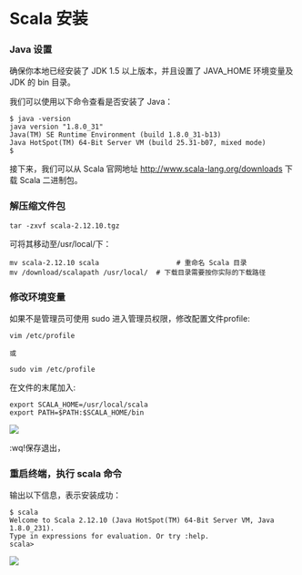 # Scala 安装

### Java 设置

确保你本地已经安装了 JDK 1.5 以上版本，并且设置了 JAVA_HOME 环境变量及 JDK 的 bin 目录。

我们可以使用以下命令查看是否安装了 Java：

```
$ java -version
java version "1.8.0_31"
Java(TM) SE Runtime Environment (build 1.8.0_31-b13)
Java HotSpot(TM) 64-Bit Server VM (build 25.31-b07, mixed mode)
$
```

接下来，我们可以从 Scala 官网地址 <http://www.scala-lang.org/downloads> 下载 Scala 二进制包。

### 解压缩文件包

```
tar -zxvf scala-2.12.10.tgz 
```

可将其移动至/usr/local/下：

```
mv scala-2.12.10 scala                   # 重命名 Scala 目录
mv /download/scalapath /usr/local/  # 下载目录需要按你实际的下载路径
```

### 修改环境变量

如果不是管理员可使用 sudo 进入管理员权限，修改配置文件profile:

```
vim /etc/profile

或

sudo vim /etc/profile
```

在文件的末尾加入:

```
export SCALA_HOME=/usr/local/scala
export PATH=$PATH:$SCALA_HOME/bin
```

![](https://i.loli.net/2019/11/25/h1pdtLQo7sqFYPV.png)



:wq!保存退出，

### 重启终端，执行 scala 命令

输出以下信息，表示安装成功：

```
$ scala
Welcome to Scala 2.12.10 (Java HotSpot(TM) 64-Bit Server VM, Java 1.8.0_231).
Type in expressions for evaluation. Or try :help.
scala> 
```

![](https://i.loli.net/2019/11/25/GvJKYZIq6rmWwj7.png)
